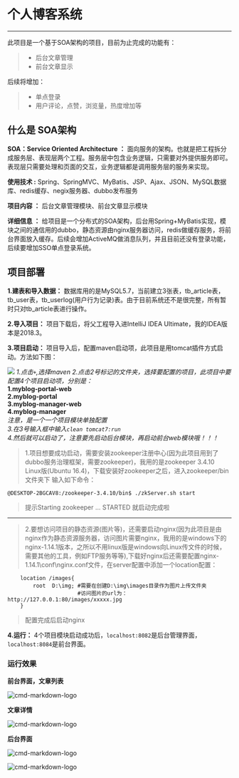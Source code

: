 # 个人博客系统

------

此项目是一个基于SOA架构的项目，目前为止完成的功能有：

> * 后台文章管理
> * 前台文章显示

后续将增加：

> * 单点登录
> * 用户评论，点赞，浏览量，热度增加等

## 什么是 SOA架构

**SOA：Service Oriented Architecture ：** 面向服务的架构。也就是把工程拆分成服务层、表现层两个工程。服务层中包含业务逻辑，只需要对外提供服务即可。表现层只需要处理和页面的交互，业务逻辑都是调用服务层的服务来实现。

**使用技术 :** Spring、SpringMVC、MyBatis、JSP、Ajax、JSON、MySQL数据库、redis缓存、negix服务器、dubbo发布服务

**项目内容 ：** 后台文章管理模块、前台文章显示模块

**详细信息 ：** 给项目是一个分布式的SOA架构，后台用Spring+MyBatis实现，模块之间的通信用的dubbo，静态资源由nginx服务器访问，redis做缓存服务，将前台界面放入缓存。后续会增加ActiveMQ做消息队列，并且目前还没有登录功能，后续要增加SSO单点登录系统。

## 项目部署

**1.建表和导入数据：** 数据库用的是MySQL5.7，当前建立3张表，tb_article表，tb_user表，tb_userlog(用户行为记录)表。由于目前系统还不是很完整，所有暂时只对tb_article表进行操作。

**2.导入项目：** 项目下载后，将父工程导入进IntelliJ IDEA Ultimate，我的IDEA版本是2018.3。

**3.项目启动：** 项目导入后，配置maven启动项，此项目是用tomcat插件方式启动。方法如下图：

![](http://ww1.sinaimg.cn/large/85b66755gy1fyd57fv14qj21an0q90xc.jpg)
*1.点击`+`,选择maven*
*2.点击2号标记的文件夹，选择要配置的项目，此项目中要配置4个项目启动项，分别是：*  
**1.myblog-portal-web**  
**2.myblog-portal**  
**3.myblog-manager-web**  
**4.myblog-manager**  
*注意，是一个一个项目模块单独配置*  
*3.在3号输入框中输入`clean tomcat7:run`*  
*4.然后就可以启动了，注意要先启动后台模块，再启动前台web模块哦！！！*

> 1.项目想要成功启动，需要安装zookeeper注册中心(因为此项目用到了dubbo服务治理框架，需要zookeeper)，我用的是zookeeper 3.4.10 Linux版(Ubuntu 16.4)，下载安装好zookeeper之后，进入zookeeper/bin文件夹下 输入如下命令：

```
@DESKTOP-2BGCAV8:/zookeeper-3.4.10/bin$ ./zkServer.sh start
```
> 提示Starting zookeeper ... STARTED 就启动完成啦
****
> 2.要想访问项目的静态资源(图片等)，还需要启动nginx(因为此项目是由nginx作为静态资源服务器，访问图片需要nginx，我用的是windows下的nginx-1.14.1版本，之所以不用linux版是windows向Linux传文件的时候，需要其他的工具，例如FTP服务等等),下载好nginx后还需要配置nginx-1.14.1\conf\nginx.conf文件，在server配置中添加一个location配置：
```
    location /images{
        root  D:\img; #需要在创建D:\img\images目录作为图片上传文件夹
                      #访问图片的url为：http://127.0.0.1:80/images/xxxxx.jpg
    }
```
>配置完成后启动nginx

**4.运行：** 4个项目模块启动成功后，`localhost:8082`是后台管理界面，`localhost:8084`是前台界面。

### 运行效果

**前台界面，文章列表**

![cmd-markdown-logo](http://wx4.sinaimg.cn/large/85b66755gy1fycj727h2rj21gr0rjwi5.jpg)

**文章详情**

![cmd-markdown-logo](http://wx4.sinaimg.cn/large/85b66755gy1fycj727h2rj21gr0rjwi5.jpg)

**后台界面**

![cmd-markdown-logo](http://wx2.sinaimg.cn/large/85b66755gy1fycj8ayl78j21gs0p2q7s.jpg)

![cmd-markdown-logo](http://wx3.sinaimg.cn/large/85b66755gy1fycj8g17fbj21gv0ozdhr.jpg)
